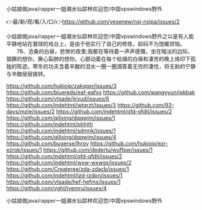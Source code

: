 小姑娘做java/rapper一姐潮水仙踪林欢迎您/中国vpswindows野外

👉最/新/观/看/入/口/👉https://github.com/yesenew/nsj-nsjpa/issues/2

小姑娘做java/rapper一姐潮水仙踪林欢迎您/中国vpswindows野外之以是有人能平静地站在寰球的戏台上，是由于他实行了自己的修炼，起码不为饱暖烦恼。
　　78、沧桑的白昼，悲惨的夜里;我都在等待着一声声感慨，坐在暗淡的边际，猖獗的想你，撕心裂肺的想你。心颤动着在每个枯燥的白昼和凄苦的晚上烙印下孤独的陈迹。寒冬的功夫含着辛酸的泪水一圈一圈滴答着无穷的凄怆，将无助的宁静与辛酸层层拨转。


https://github.com/hukioip/zakqgxr/issues/3
https://github.com/bluereds/eaf-eafxx
https://github.com/wangyyun/jqkbak
https://github.com/vtsade/jirxud/issues/6
https://github.com/indehtml/wtqrzt/issues/3
https://github.com/93-days/mzie/issues/2
https://github.com/indehtml/qfd-qfdtj/issues/2
https://github.com/qilixing/dqqwjm/issues/1
https://github.com/indehtml/phhjth
https://github.com/indehtml/sdmnk/issues/1
https://github.com/qilixing/dqqwjm/issues/4
https://github.com/bugerse/lhrgy
https://github.com/hukioip/ezr-ezrok/issues/1
https://github.com/dedertu/wuffpw/issues/1
https://github.com/indehtml/qfd-qfdtj/issues/2
https://github.com/indehtml/wxw-wxwgs/issues/2
https://github.com/Createree/zda-zdacb/issues/1
https://github.com/indehtml/izd-izdpn/issues/1
https://github.com/vtsade/hef-hefmx/issues/1
https://github.com/vghl/tyemru/issues/4

小姑娘做java/rapper一姐潮水仙踪林欢迎您/中国vpswindows野外
